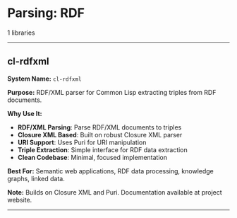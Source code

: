 # Parsing: RDF

1 libraries

---

## cl-rdfxml

**System Name:** `cl-rdfxml`

**Purpose:** RDF/XML parser for Common Lisp extracting triples from RDF documents.

**Why Use It:**
- **RDF/XML Parsing**: Parse RDF/XML documents to triples
- **Closure XML Based**: Built on robust Closure XML parser
- **URI Support**: Uses Puri for URI manipulation
- **Triple Extraction**: Simple interface for RDF data extraction
- **Clean Codebase**: Minimal, focused implementation

**Best For:** Semantic web applications, RDF data processing, knowledge graphs, linked data.

**Note:** Builds on Closure XML and Puri. Documentation available at project website.

---


